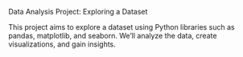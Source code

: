 Data Analysis Project: Exploring a Dataset

This project aims to explore a dataset using Python libraries such as pandas, matplotlib, and seaborn. We’ll analyze the data, create visualizations, and gain insights.
